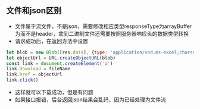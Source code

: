 ## 文件和json区别
* 文件属于流文件，不是json，需要修改相应类型responseType为arrayBuffer为而不是header，拿到二进制文件还需要按照服务器响应头的数据类型转换
* 请求成功后，在返回方法中设置
```javascript
let blob = new Blob([res.data], {type: 'application/vnd.ms-excel;charset=UTF-8'})
let objectUrl = URL.createObjectURL(blob)
const link = document.createElement('a')
link.download = fileName
link.href = objectUrl
link.click()
```
* 这样就可以下载成功，但是有问题
* 如果接口报错，后台返回json结果会乱码，因为已经处理为文件流